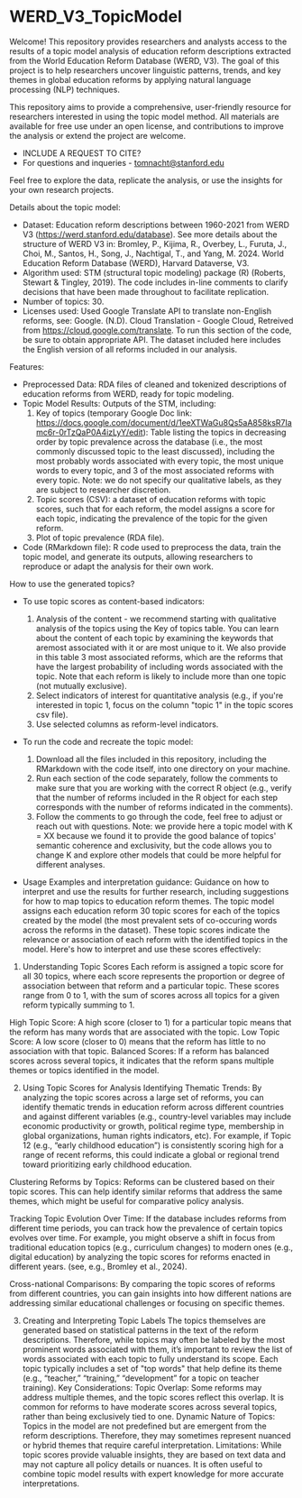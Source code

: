 # WERD_V3_TopicModel
Welcome! This repository provides researchers and analysts access to the results of a topic model analysis of education reform descriptions extracted from the World Education Reform Database (WERD, V3). The goal of this project is to help researchers uncover linguistic patterns, trends, and key themes in global education reforms by applying natural language processing (NLP) techniques.

This repository aims to provide a comprehensive, user-friendly resource for researchers interested in using the topic model method. All materials are available for free use under an open license, and contributions to improve the analysis or extend the project are welcome.
* INCLUDE A REQUEST TO CITE?
* For questions and inqueries - tomnacht@stanford.edu

Feel free to explore the data, replicate the analysis, or use the insights for your own research projects. 

Details about the topic model:
* Dataset: Education reform descriptions between 1960-2021 from WERD V3 (https://werd.stanford.edu/database). See more details about the structure of WERD V3 in: Bromley, P., Kijima, R., Overbey, L., Furuta, J., Choi, M., Santos, H., Song, J., Nachtigal, T., and Yang, M. 2024. World Education Reform Database (WERD), Harvard Dataverse, V3.
* Algorithm used: STM (structural topic modeling) package (R) (Roberts, Stewart & Tingley, 2019). The code includes in-line comments to clarify decisions that have been made throughout to facilitate replication.
* Number of topics: 30.
* Licenses used: Used Google Translate API to translate non-English reforms, see: Google. (N.D). Cloud Translation - Google Cloud, Retreived from https://cloud.google.com/translate. To run this section of the code, be sure to obtain appropriate API. The dataset included here includes the English version of all reforms included in our analysis.
  
Features:
* Preprocessed Data: RDA files of cleaned and tokenized descriptions of education reforms from WERD, ready for topic modeling.
* Topic Model Results: Outputs of the STM, including:
  1) Key of topics (temporary Google Doc link: https://docs.google.com/document/d/1eeXTWaGu8Qs5aA858ksR7Iamc6r-0rTzQaP0A4izLyY/edit): Table listing the topics in decreasing order by topic prevalence across the database (i.e., the most commonly discussed topic to the least discussed), including the most probably words associated with every topic, the most unique words to every topic, and 3 of the most associated reforms with every topic.
    Note: we do not specify our qualitative labels, as they are subject to researcher discretion.
  2) Topic scores (CSV): a dataset of education reforms with topic scores, such that for each reform, the model assigns a score for each topic, indicating the prevalence of the topic for the given reform.
  3) Plot of topic prevalence (RDA file).
* Code (RMarkdown file): R code used to preprocess the data, train the topic model, and generate its outputs, allowing researchers to reproduce or adapt the analysis for their own work.

How to use the generated topics?
* To use topic scores as content-based indicators:
  1) Analysis of the content - we recommend starting with qualitative analysis of the topics using the Key of topics table. You can learn about the content of each topic by examining the keywords that aremost associated with it or are most unique to it. We also provide in this table 3 most associated reforms, which are the reforms that have the largest probability of including words associated with the topic. Note that each reform is likely to include more than one topic (not mutually exclusive).
  2) Select indicators of interest for quantitative analysis (e.g., if you're interested in topic 1, focus on the column "topic 1" in the topic scores csv file).
  3) Use selected columns as reform-level indicators. 
* To run the code and recreate the topic model:
  1) Download all the files included in this repository, including the RMarkdown with the code itself, into one directory on your machine.
  2) Run each section of the code separately, follow the comments to make sure that you are working with the correct R object (e.g., verify that the number of reforms included in the R object for each step corresponds with the number of reforms indicated in the comments).
  3) Follow the comments to go through the code, feel free to adjust or reach out with questions.
  Note: we provide here a topic model with K = XX because we found it to provide the good balance of topics' semantic coherence and exclusivity, but the code allows you to change K and explore other models that could be more helpful for different analyses.
     
* Usage Examples and interpretation guidance: Guidance on how to interpret and use the results for further research, including suggestions for how to map topics to education reform themes.
The topic model assigns each education reform 30 topic scores for each of the topics created by the model (the most prevalent sets of co-occuring words across the reforms in the dataset). These topic scores indicate the relevance or association of each reform with the identified topics in the model. Here's how to interpret and use these scores effectively:

1. Understanding Topic Scores
Each reform is assigned a topic score for all 30 topics, where each score represents the proportion or degree of association between that reform and a particular topic. These scores range from 0 to 1, with the sum of scores across all topics for a given reform typically summing to 1.

High Topic Score: A high score (closer to 1) for a particular topic means that the reform has many words that are associated with the topic.
Low Topic Score: A low score (closer to 0) means that the reform has little to no association with that topic.
Balanced Scores: If a reform has balanced scores across several topics, it indicates that the reform spans multiple themes or topics identified in the model.

2. Using Topic Scores for Analysis
Identifying Thematic Trends: By analyzing the topic scores across a large set of reforms, you can identify thematic trends in education reform across different countries and against different variables (e.g., country-level variables may include economic productivity or growth, political regime type, membership in global organizations, human rights indicators, etc). For example, if Topic 12 (e.g., “early childhood education”) is consistently scoring high for a range of recent reforms, this could indicate a global or regional trend toward prioritizing early childhood education.

Clustering Reforms by Topics: Reforms can be clustered based on their topic scores. This can help identify similar reforms that address the same themes, which might be useful for comparative policy analysis.

Tracking Topic Evolution Over Time: If the database includes reforms from different time periods, you can track how the prevalence of certain topics evolves over time. For example, you might observe a shift in focus from traditional education topics (e.g., curriculum changes) to modern ones (e.g., digital education) by analyzing the topic scores for reforms enacted in different years. (see, e.g., Bromley et al., 2024).

Cross-national Comparisons: By comparing the topic scores of reforms from different countries, you can gain insights into how different nations are addressing similar educational challenges or focusing on specific themes.

3. Creating and Interpreting Topic Labels
The topics themselves are generated based on statistical patterns in the text of the reform descriptions. Therefore, while topics may often be labeled by the most prominent words associated with them, it’s important to review the list of words associated with each topic to fully understand its scope. Each topic typically includes a set of "top words" that help define its theme (e.g., “teacher,” “training,” “development” for a topic on teacher training).
Key Considerations:
Topic Overlap: Some reforms may address multiple themes, and the topic scores reflect this overlap. It is common for reforms to have moderate scores across several topics, rather than being exclusively tied to one.
Dynamic Nature of Topics: Topics in the model are not predefined but are emergent from the reform descriptions. Therefore, they may sometimes represent nuanced or hybrid themes that require careful interpretation.
Limitations: While topic scores provide valuable insights, they are based on text data and may not capture all policy details or nuances. It is often useful to combine topic model results with expert knowledge for more accurate interpretations.



